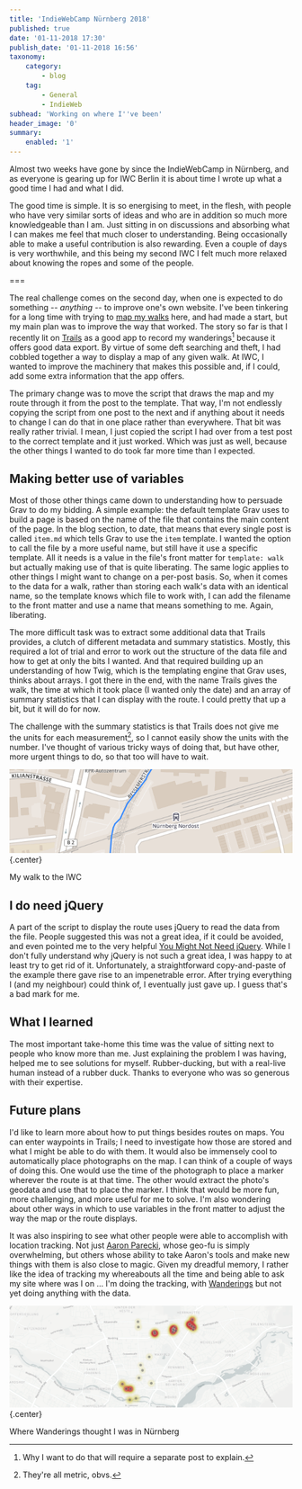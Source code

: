 ```yaml
---
title: 'IndieWebCamp Nürnberg 2018'
published: true
date: '01-11-2018 17:30'
publish_date: '01-11-2018 16:56'
taxonomy:
    category:
        - blog
    tag:
        - General
        - IndieWeb
subhead: 'Working on where I''ve been'
header_image: '0'
summary:
    enabled: '1'
---
```


 

Almost two weeks have gone by since the IndieWebCamp in Nürnberg, and as everyone is gearing up for IWC Berlin it is about time I wrote up what a good time I had and what I did.

The good time is simple. It is so energising to meet, in the flesh, with people who have very similar sorts of ideas and who are in addition so much more knowledgeable than I am. Just sitting in on discussions and absorbing what I can makes me feel that much closer to understanding. Being occasionally able to make a useful contribution is also rewarding. Even a couple of days is very worthwhile, and this being my second IWC I felt much more relaxed about knowing the ropes and some of the people.

===

The real challenge comes on the second day, when one is expected to do something -- *anything* -- to improve one's own website. I've been tinkering for a long time with trying to [map my walks](https://www.jeremycherfas.net/walks) here, and had made a start, but my main plan was to improve the way that worked. The story so far is that I recently lit on [Trails](https://trails.io) as a good app to record my wanderings[^1] because it offers good data export. By virtue of some deft searching and theft, I had cobbled together a way to display a map of any given walk. At IWC, I wanted to improve the machinery that makes this possible and, if I could, add some extra information that the app offers.

The primary change was to move the script that draws the map and my route through it from the post to the template. That way, I'm not endlessly copying the script from one post to the next and if anything about it needs to change I can do that in one place rather than everywhere. That bit was really rather trivial. I mean, I just copied the script I had over from a test post to the correct template and it just worked. Which was just as well, because the other things I wanted to do took far more time than I expected.

## Making better use of variables

Most of those other things came down to understanding how to persuade Grav to do my bidding. A simple example: the default template Grav uses to build a page is based on the name of the file that contains the main content of the page. In the blog section, to date, that means that every single post is called `item.md` which tells Grav to use the `item` template. I wanted the option to call the file by a more useful name, but still have it use a specific template. All it needs is a value in the file's front matter for `template: walk` but actually making use of that is quite liberating. The same logic applies to other things I might want to change on a per-post basis. So, when it comes to the data for a walk, rather than storing each walk's data with an identical name, so the template knows which file to work with, I can add the filename to the front matter and use a name that means something to me. Again, liberating.

The more difficult task was to extract some additional data that Trails provides, a clutch of different metadata and summary statistics. Mostly, this required a lot of trial and error to work out the structure of the data file and how to get at only the bits I wanted. And that required building up an understanding of how Twig, which is the templating engine that Grav uses, thinks about arrays. I got there in the end, with the name Trails gives the walk, the time at which it took place (I wanted only the date) and an array of summary statistics that I can display with the route. I could pretty that up a bit, but it will do for now.

The challenge with the summary statistics is that Trails does not give me the units for each measurement[^2], so I cannot easily show the units with the number. I've thought of various tricky ways of doing that, but have other, more urgent things to do, so that too will have to wait.

![My walk to IWC](map-slice.png){.center} 

<p class="caption">My walk to the IWC</p>

## I do need jQuery

A part of the script to display the route uses jQuery to read the data from the file. People suggested this was not a great idea, if it could be avoided, and even pointed me to the very helpful [You Might Not Need jQuery](http://youmightnotneedjquery.com/). While I don't fully understand why jQuery is not such a great idea, I was happy to at least try to get rid of it. Unfortunately, a straightforward copy-and-paste of the example there gave rise to an impenetrable error. After trying everything I (and my neighbour) could think of, I eventually just gave up. I guess that's a bad mark for me.

## What I learned

The most important take-home this time was the value of sitting next to people who know more than me. Just explaining the problem I was having, helped me to see solutions for myself. Rubber-ducking, but with a real-live human instead of a rubber duck. Thanks to everyone who was so generous with their expertise.

## Future plans

I'd like to learn more about how to put things besides routes on maps. You can enter waypoints in Trails; I need to investigate how those are stored and what I might be able to do with them. It would also be immensely cool to automatically place photographs on the map. I can think of a couple of ways of doing this. One would use the time of the photograph to place a marker wherever the route is at that time. The other would extract the photo's geodata and use that to place the marker. I think that would be more fun, more challenging, and more useful for me to solve. I'm also wondering about other ways in which to use variables in the front matter to adjust the way the map or the route displays.

It was also inspiring to see what other people were able to accomplish with location tracking. Not just [Aaron Parecki](https://aaronparecki.com/gps/), whose geo-fu is simply overwhelming, but others whose ability to take Aaron's tools and make new things with them is also close to magic. Given my dreadful memory, I rather like the idea of tracking my whereabouts all the time and being able to ask my site where was I on ... I'm doing the tracking, with [Wanderings](https://wanderin.gs) but not yet doing anything with the data.

![where I am in Wanderings](nurnberg-map.png){.center} 
<p class="caption">Where Wanderings thought I was in Nürnberg</p>

[^1]: Why I want to do that will require a separate post to explain.

[^2]: They're all metric, obvs.